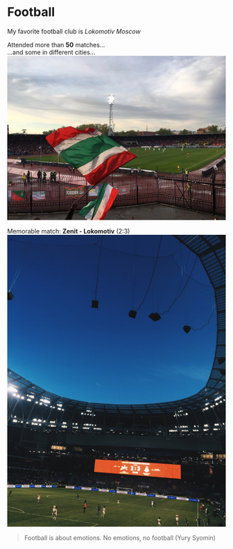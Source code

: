 # Football

My favorite football club is _Lokomotiv Moscow_
  
Attended more than **50** matches...   
...and some in different cities...  
  ![Photo from the match](img/tula19.jpg)  
  
Memorable match: **Zenit - Lokomotiv** (2:3)
![Photo from the match](img/supercup19.jpg) 
  
>Football is about emotions. No emotions, no football (Yury Syomin)